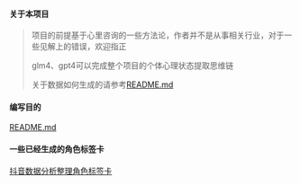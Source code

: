 #### 关于本项目
> 项目的前提基于心里咨询的一些方法论，作者并不是从事相关行业，对于一些见解上的错误，欢迎指正
> 
> glm4、gpt4可以完成整个项目的个体心理状态提取思维链
> 
> 关于数据如何生成的请参考[README.md](../../%E6%A2%A6%E4%B8%8E%E5%88%9B%E9%80%A0%E6%80%A7%E5%88%86%E6%9E%90/README.md)
>


#### 编写目的
[README.md](../../%E6%A2%A6%E4%B8%8E%E5%88%9B%E9%80%A0%E6%80%A7%E5%88%86%E6%9E%90/README.md)


#### 一些已经生成的角色标签卡
[抖音数据分析整理角色标签卡](../docs/README.md)

 

